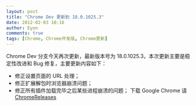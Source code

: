 ```yaml
---
layout: post
title: "Chrome Dev 更新到 18.0.1025.3"
date: 2012-02-03 10:16
author: Eyon
comments: true
tags: [Chrome, Chrome开发版, Chrome更新]
---
```

Chrome Dev 分支今天再次更新，最新版本号为 18.0.1025.3，本次更新主要是稳定性改进和 Bug 修复，主要更新内容如下：


*   修正设置页面的 URL 处理；
*   修正扩展解包时浏览器崩溃问题；
*   修正所有插件加载完毕之后某些进程崩溃的问题；
下载 Google Chrome 请[ChromeReleases](http://googlechromereleases.blogspot.com/2012/02/dev-channel-update.html)
